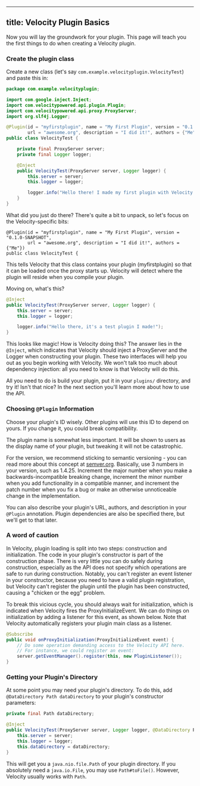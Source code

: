 
---
title: Velocity Plugin Basics
---

Now you will lay the groundwork for your plugin. This page will teach you the first things to do when creating
a Velocity plugin.

### Create the plugin class

Create a new class (let's say `com.example.velocityplugin.VelocityTest`) and paste this in:

```java
package com.example.velocityplugin;

import com.google.inject.Inject;
import com.velocitypowered.api.plugin.Plugin;
import com.velocitypowered.api.proxy.ProxyServer;
import org.slf4j.Logger;

@Plugin(id = "myfirstplugin", name = "My First Plugin", version = "0.1.0-SNAPSHOT",
        url = "awesome.org", description = "I did it!", authors = {"Me"})
public class VelocityTest {

    private final ProxyServer server;
    private final Logger logger;

    @Inject
    public VelocityTest(ProxyServer server, Logger logger) {
        this.server = server;
        this.logger = logger;

        logger.info("Hello there! I made my first plugin with Velocity.");
    }
}
```

What did you just do there? There's quite a bit to unpack, so let's focus on the Velocity-specific bits:

```
@Plugin(id = "myfirstplugin", name = "My First Plugin", version = "0.1.0-SNAPSHOT",
        url = "awesome.org", description = "I did it!", authors = {"Me"})
public class VelocityTest {
```

This tells Velocity that this class contains your plugin (myfirstplugin) so that it can be loaded once the proxy starts up.
Velocity will detect where the plugin will reside when you compile your plugin.

Moving on, what's this?

```java
@Inject
public VelocityTest(ProxyServer server, Logger logger) {
    this.server = server;
    this.logger = logger;

    logger.info("Hello there, it's a test plugin I made!");
}
```

This looks like magic! How is Velocity doing this? The answer lies in the `@Inject`, which indicates that Velocity should
inject a ProxyServer and the Logger when constructing your plugin. These two interfaces will help you out as you begin
working with Velocity. We won't talk too much about dependency injection: all you need to know is that Velocity will
do this.

All you need to do is build your plugin, put it in your `plugins/` directory, and try it! Isn't that nice? In the next
section you'll learn more about how to use the API.

### Choosing `@Plugin` Information

Choose your plugin's ID wisely. Other plugins will use this ID to depend on yours. If you change it, you could break compatibility.

The plugin name is somewhat less important. It will be shown to users as the display name of your plugin, but tweaking it will not be catastrophic.

For the version, we recommend sticking to semantic versioning - you can read more about this concept at [semver.org](https://semver.org/). Basically, use 3 numbers in your version, such as 1.4.25. Increment the major number when you make a backwards-incompatible breaking change, increment the minor number when you add functionality in a compatible manner, and increment the patch number when you fix a bug or make an otherwise unnoticeable change in the implementation.

You can also describe your plugin's URL, authors, and description in your `@Plugin` annotation. Plugin dependencies are also be specified there, but we'll get to that later.

### A word of caution

In Velocity, plugin loading is split into two steps: construction and initialization. The code in your plugin's
constructor is part of the construction phase. There is very little you can do safely during construction, especially as
the API does not specify which operations are safe to run during construction. Notably, you can't register an event
listener in your constructor, because you need to have a valid plugin registration, but Velocity can't register the
plugin until the plugin has been constructed, causing a "chicken or the egg" problem.

To break this vicious cycle, you should always wait for initialization, which is indicated when Velocity fires the ProxyInitializeEvent.
We can do things on initialization by adding a listener for this event, as shown below. Note that Velocity automatically
registers your plugin main class as a listener.

```java
@Subscribe
public void onProxyInitialization(ProxyInitializeEvent event) {
    // Do some operation demanding access to the Velocity API here.
    // For instance, we could register an event:
    server.getEventManager().register(this, new PluginListener());
}
```

### Getting your Plugin's Directory

At some point you may need your plugin's directory. To do this, add `@DataDirectory Path dataDirectory` to your plugin's constructor
parameters:

```java
private final Path dataDirectory;

@Inject
public VelocityTest(ProxyServer server, Logger logger, @DataDirectory Path dataDirectory) {
    this.server = server;
    this.logger = logger;
    this.dataDirectory = dataDirectory;
}
```

This will get you a `java.nio.file.Path` of your plugin directory. If you absolutely need a `java.io.File`, you may use `Path#toFile()`. However, Velocity usually works with `Path`.
